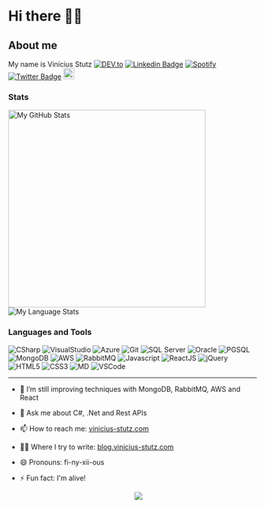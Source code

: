 # Hi there 🖖🏻

<!--
**vinicius-stutz/vinicius-stutz** is a ✨ _special_ ✨ repository because its `README.md` (this file) appears on your GitHub profile.
-->

## About me
My name is Vinícius Stutz
<a href="https://dev.to/stutz" target="_blank"><img src="https://img.shields.io/badge/DEV-%230A0A0A.svg?&style=flat-square&logo=DEV.to&logoColor=white" alt="DEV.to"></a> [![Linkedin Badge](https://img.shields.io/badge/-LinkedIn-blue?style=flat-square&logo=Linkedin&logoColor=white&link=https://www.linkedin.com/in/viniciusstutz/)](https://www.linkedin.com/in/viniciusstutz/) <a href="https://open.spotify.com/user/vinicius.stutz?si=Acm8YFhJQg25DULI0GR-1A" target="_blank"><img src="https://img.shields.io/badge/Spotify-%231ED760.svg?&style=flat-square&logo=spotify&logoColor=white" alt="Spotify"></a> [![Twitter Badge](https://img.shields.io/badge/-Twitter-1ca0f1?style=flat-square&labelColor=1ca0f1&logo=twitter&logoColor=white&link=https://twitter.com/vinicius_stutz)](https://twitter.com/vinicius_stutz) [<img src="https://img.shields.io/github/followers/vinicius-stutz?label=follow&style=social" height="22" title="Siga-me!" />](https://github.com/vinicius-stutz) 

### Stats
<img title="My GitHub Stats" heigth="300" width="400" src="https://github-readme-stats.vercel.app/api?username=vinicius-stutz&hide=issues&count_private=true&text_color=adbac7&icon_color=9b74c7&title_color=9b74c7&bg_color=22272e&show_icons=true&custom_title=My+GitHub+Stats"
/>
<img src="https://github-readme-stats.vercel.app/api/top-langs/?username=vinicius-stutz&hide_border=false&hide=typescript&layout=compact&bg_color=22272e&title_color=9b74c7&text_color=adbac7" alt="My Language Stats" />

### Languages and Tools

![CSharp](https://img.shields.io/badge/C%23-512BD4?style=for-the-badge&logo=.net&logoColor=white) ![VisualStudio](https://img.shields.io/badge/Visual_Studio-5C2D91?style=for-the-badge&logo=VisualStudio&logoColor=white) ![Azure](https://img.shields.io/badge/Azure_DevOps-0078D7?style=for-the-badge&logo=azuredevops&logoColor=white) ![Git](https://img.shields.io/badge/Git-E84D31?style=for-the-badge&logo=git&logoColor=white)  ![SQL Server](https://img.shields.io/badge/SQL_Server-407AFC?style=for-the-badge&logo=microsoftsqlserver&logoColor=white) ![Oracle](https://img.shields.io/badge/Oracle-red?style=for-the-badge&logo=oracle&logoColor=white) ![PGSQL](https://img.shields.io/badge/PostgreSQL-336791?style=for-the-badge&logo=postgresql&logoColor=white) ![MongoDB](https://img.shields.io/badge/MongoDB-47A248?style=for-the-badge&logo=MongoDB&logoColor=white) ![AWS](https://img.shields.io/badge/AWS-232F3E?style=for-the-badge&logo=amazonaws&logoColor=white) ![RabbitMQ](https://img.shields.io/badge/Rabbit_MQ-FF6600?style=for-the-badge&logo=rabbitmq&logoColor=white) ![Javascript](https://img.shields.io/badge/JavaScript-F7DF1E?style=for-the-badge&logo=javascript&logoColor=black) ![ReactJS](https://img.shields.io/badge/React-61DAFB?style=for-the-badge&logo=react&logoColor=black) ![jQuery](https://img.shields.io/badge/jQuery-0769AD?style=for-the-badge&logo=jquery&logoColor=white) ![HTML5](https://img.shields.io/badge/HTML-E34F26?style=for-the-badge&logo=html5&logoColor=white) ![CSS3](https://img.shields.io/badge/css-1572B6?style=for-the-badge&logo=css3&logoColor=white) ![MD](https://img.shields.io/badge/Markdown-000000?style=for-the-badge&logo=markdown&logoColor=white) ![VSCode](https://img.shields.io/badge/VS_Code-007ACC?style=for-the-badge&logo=VisualStudioCode&logoColor=white)


---
- 🌱 I’m still improving techniques with MongoDB, RabbitMQ, AWS and React
- 💬 Ask me about C#, .Net and Rest APIs
- 📫 How to reach me: [vinicius-stutz.com](https://www.vinicius-stutz.com/)
- ✍🏻 Where I try to write: [blog.vinicius-stutz.com](https://blog.vinicius-stutz.com/)
- 😄 Pronouns: fi-ny-xii-ous
- ⚡ Fun fact: I'm alive!

  <p align="center">
    <a href="http://hits.dwyl.com/vinicius-stutz/vinicius-stutz">
      <img align="center" src="https://hits.dwyl.com/vinicius-stutz/vinicius-stutz.svg">
    </a>
  </p>
